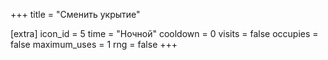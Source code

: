+++
title = "Сменить укрытие"

[extra]
icon_id = 5
time = "Ночной"
cooldown = 0
visits = false
occupies = false
maximum_uses = 1
rng = false
+++

